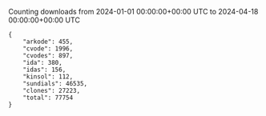 
Counting downloads from 2024-01-01 00:00:00+00:00 UTC to 2024-04-18 00:00:00+00:00 UTC

```
{
    "arkode": 455,
    "cvode": 1996,
    "cvodes": 897,
    "ida": 380,
    "idas": 156,
    "kinsol": 112,
    "sundials": 46535,
    "clones": 27223,
    "total": 77754
}
```

